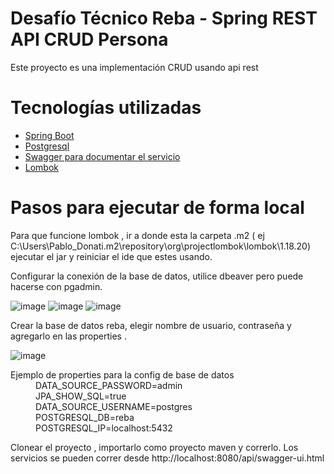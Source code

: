 # Desafío Técnico Reba - Spring REST API CRUD Persona

Este proyecto es una implementación CRUD usando api rest


# Tecnologías utilizadas

<ul>
  <li><a href="https://spring.io/projects/spring-boot">Spring Boot</a></li>
  <li><a href="https://www.postgresql.org/download/">Postgresql</a></li>
  <li>
<a href="https://swagger.io/">Swagger para documentar el servicio</a>
</li>
<li>
<a href="https://projectlombok.org/">Lombok</a>
</li>
</ul>  




# Pasos para ejecutar de forma local

 Para que funcione lombok , ir a donde esta la carpeta .m2 ( ej C:\Users\Pablo_Donati\.m2\repository\org\projectlombok\lombok\1.18.20) ejecutar el jar y reiniciar el   ide que estes usando.

 Configurar la conexión de la base de datos, utilice dbeaver pero puede hacerse con pgadmin.
 
 ![image](https://user-images.githubusercontent.com/18425978/219195517-49b0b44a-8892-424a-94e4-de6a87945df1.png)
 ![image](https://user-images.githubusercontent.com/18425978/219195903-3d166031-0634-47f9-b0d0-b368842d9ae0.png)
 ![image](https://user-images.githubusercontent.com/18425978/219196300-a7a24870-a6cc-4565-81be-2a9c99f34c20.png)
 
 Crear la base de datos reba, elegir nombre de usuario, contraseña y agregarlo en las properties .
 
 ![image](https://user-images.githubusercontent.com/18425978/219196594-78c541c4-435d-4b3d-aabb-007975498a84.png)

 
 <dl>  
  <dt>Ejemplo de properties para la config de base de datos</dt>
  <dd>DATA_SOURCE_PASSWORD=admin</dd>
  <dd> JPA_SHOW_SQL=true</dd>
  <dd> DATA_SOURCE_USERNAME=postgres</dd>
  <dd> POSTGRESQL_DB=reba</dd>
   <dd>POSTGRESQL_IP=localhost:5432</dd>
</dl>
 
Clonear el proyecto , importarlo como proyecto maven y correrlo.
Los servicios se pueden correr desde http://localhost:8080/api/swagger-ui.html

 

 
 
 
 
